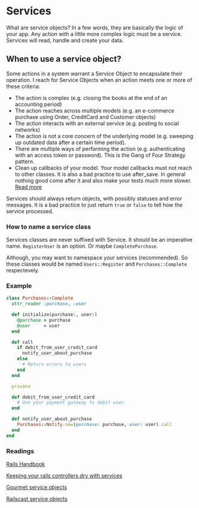 # Services

What are service objects? In a few words, they are basically the logic of your
app. Any action with a little more complex logic must be a service. Services
will read, handle and create your data.

## When to use a service object?

Some actions in a system warrant a Service Object to encapsulate their
operation. I reach for Service Objects when an action meets one or more of these
criteria:

* The action is complex (e.g. closing the books at the end of an accounting
  period)
* The action reaches across multiple models (e.g. an e-commerce purchase using
  Order, CreditCard and Customer objects)
* The action interacts with an external service (e.g. posting to social
  networks)
* The action is not a core concern of the underlying model (e.g. sweeping up
  outdated data after a certain time period).
* There are multiple ways of performing the action (e.g. authenticating with an
  access token or password). This is the Gang of Four Strategy pattern.
* Clean up callbacks of your model. Your model callbacks must not reach to other
  classes. It is also a bad practice to use after_save. In general nothing good
  come after it and also make your tests much more slower. [Read more](http://samuelmullen.com/2013/05/the-problem-with-rails-callbacks/)

Services should always return objects, with possibly statuses and error
messages. It is a bad practice to just return `true` or `false` to tell how the
service processed.

### How to name a service class

Services classes are never suffixed with Service. It should be an imperative
name. `RegisterUser` is an option. Or maybe `CompletePurchase`.

Although, you may want to namespace your services (recommended). So these
classes would be named `Users::Register` and `Purchases::Complete` respectevely.

### Example
```ruby
class Purchases::Complete
  attr_reader :purchase, :user

  def initialize(purchase:, user:)
    @purchase = purchase
    @user     = user
  end

  def call
    if debit_from_user_credit_card
      notify_user_about_purchase
    else
      # Return errors to users
    end
  end

  private

  def debit_from_user_credit_card
    # Use your payment gateway to debit user.
  end

  def notify_user_about_purchase
    Purchases::Notify.new(purchase: purchase, user: user).call
  end
end
```

### Readings

[Rails Handbook](https://github.com/infinum/rails-handbook/blob/master/Design%20Patterns/Service%20Objects.md)

[Keeping your rails controllers dry with services](https://blog.engineyard.com/2014/keeping-your-rails-controllers-dry-with-services)

[Gourmet service objects](http://brewhouse.io/blog/2014/04/30/gourmet-service-objects.html)

[Railscast service objects](http://railscasts.com/episodes/398-service-objects)
